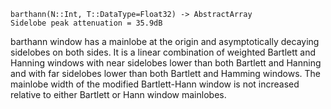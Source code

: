 ```
barthann(N::Int, T::DataType=Float32) -> AbstractArray
Sidelobe peak attenuation = 35.9dB
```

barthann window has a mainlobe at the origin and asymptotically decaying sidelobes on both sides. It is a linear combination of weighted Bartlett and Hanning windows with near sidelobes lower than both Bartlett and Hanning and with far sidelobes lower than both Bartlett and Hamming windows. The mainlobe width of the modified Bartlett-Hann window is not increased relative to either Bartlett or Hann window mainlobes.
